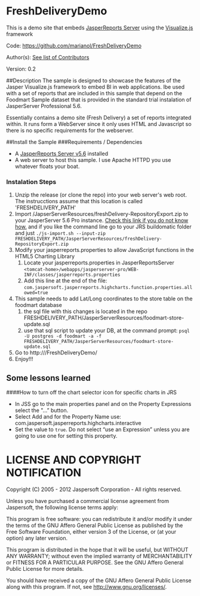 FreshDeliveryDemo
=================

This is a demo site that embeds [JasperReports Server](http://www.jaspersoft.com/meet-new-jaspersoft) using the [Visualize.js](http://community.jaspersoft.com/project/visualizejs) framework

Code: https://github.com/marianol/FreshDeliveryDemo

Author(s): [See list of Contributors](https://github.com/marianol/FreshDeliveryDemo/graphs/contributors)

Version: 0.2


##Description
The sample is designed to showcase the features of the Jasper Visualize.js framework to embed BI in web applications. 
Ibe used with a set of reports that are included in this sample that depend on the Foodmart Sample dataset that is provided in the standard trial instalation of JasperServer Professional 5.6.

Essentially contains a demo site (Fresh Delivery) a set of reports integrated within. It runs form a WebServer since it only uses HTML and Javascript so there is no specific requirements for the webserver.

##Install the Sample
###Requirements / Dependencies
- A [JasperReports Server v5.6](http://www.jaspersoft.com/three-ways-test-drive-jaspersoft-bi-software) installed
- A web server to host this sample. I use Apache HTTPD you use whatever floats your boat.

### Instalation Steps
1. Unzip the release (or clone the repo) into your web server's web root. The instrucctions assume that this location is called 'FRESHDELIVERY_PATH'
1. Import /JapserServerResources/freshDelivery-RepositoryExport.zip to your JasperServer 5.6 Pro instance. [Check this link if you do not know how.](http://community.jaspersoft.com/documentation/jasperreports-server-administration-guide-beta/import-and-export-through-web-ui#import-export_2353750880_1044705) and if you like the command line go to your JRS buildomatic folder and just `./js-import.sh --input-zip FRESHDELIVERY_PATH/JasperServerResources/freshDelivery-RepositoryExport.zip`
1. Modify your jasperreports.properties to allow JavaScript functions in the HTML5 Charting Library
	1. Locate your jasperreports.properties in JasperReportsServer  `<tomcat-home>/webapps/jasperserver-pro/WEB-INF/classes/jasperreports.properties`
	1. Add this line at the end of the file:  `com.jaspersoft.jasperreports.highcharts.function.properties.allowed=true`
1. This sample needs to add Lat/Long coordinates to the store table on the foodmart database
	1. the sql file with this changes is located in the repo FRESHDELIVERY_PATH/JasperServerResources/foodmart-store-update.sql
	1. use that sql script to update your DB, at the command prompt: `psql -U postgres -d foodmart -a -f FRESHDELIVERY_PATH/JasperServerResources/foodmart-store-update.sql` 
1. Go to http://<your-server>/FreshDeliveryDemo/ 
1. Enjoy!!!

## Some lessons learned
####How to turn off the chart selector icon for specific charts in JRS
- In JSS go to the main properties panel and on the Property Expressions select the "…” button.
- Select Add and for the Property Name use: com.jaspersoft.jasperreports.highcharts.interactive
- Set the value to `true`. Do not select “use an Expression” unless you are going to use one for setting this property.


LICENSE AND COPYRIGHT NOTIFICATION
==================================

 Copyright (C) 2005 - 2012 Jaspersoft Corporation - All rights reserved.

 Unless you have purchased a commercial license agreement from Jaspersoft,
 the following license terms apply:

 This program is free software: you can redistribute it and/or modify
 it under the terms of the GNU Affero General Public License as
 published by the Free Software Foundation, either version 3 of the
 License, or (at your option) any later version.

 This program is distributed in the hope that it will be useful,
 but WITHOUT ANY WARRANTY; without even the implied warranty of
 MERCHANTABILITY or FITNESS FOR A PARTICULAR PURPOSE. See the
 GNU Affero  General Public License for more details.

 You should have received a copy of the GNU Affero General Public  License
 along with this program. If not, see <http://www.gnu.org/licenses/>.




